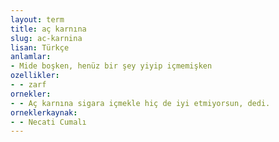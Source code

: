 ```yaml
---
layout: term
title: aç karnına
slug: ac-karnina
lisan: Türkçe
anlamlar:
- Mide boşken, henüz bir şey yiyip içmemişken
ozellikler:
- - zarf
ornekler:
- - Aç karnına sigara içmekle hiç de iyi etmiyorsun, dedi.
orneklerkaynak:
- - Necati Cumalı
---
```

